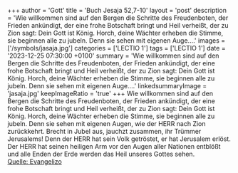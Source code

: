 +++
author = 'Gott'
title = 'Buch Jesaja 52,7-10'
layout = 'post'
description = 'Wie willkommen sind auf den Bergen die Schritte des Freudenboten, der Frieden ankündigt, der eine frohe Botschaft bringt und Heil verheißt, der zu Zion sagt: Dein Gott ist König. Horch, deine Wächter erheben die Stimme, sie beginnen alle zu jubeln. Denn sie sehen mit eigenen Auge....'
images = ['/symbols/jasaja.jpg']
categories = ['LECTIO 1']
tags = ['LECTIO 1']
date = '2023-12-25 07:30:00 +0100'
summary = 'Wie willkommen sind auf den Bergen die Schritte des Freudenboten, der Frieden ankündigt, der eine frohe Botschaft bringt und Heil verheißt, der zu Zion sagt: Dein Gott ist König. Horch, deine Wächter erheben die Stimme, sie beginnen alle zu jubeln. Denn sie sehen mit eigenen Auge....'
linkedsummaryImage = 'jasaja.jpg'
keepImageRatio = 'true'
+++
Wie willkommen sind auf den Bergen die Schritte des Freudenboten, der Frieden ankündigt, der eine frohe Botschaft bringt und Heil verheißt, der zu Zion sagt: Dein Gott ist König.
Horch, deine Wächter erheben die Stimme, sie beginnen alle zu jubeln. Denn sie sehen mit eigenen Augen, wie der HERR nach Zion zurückkehrt.<!--more-->
Brecht in Jubel aus, jauchzt zusammen, ihr Trümmer Jerusalems! Denn der HERR hat sein Volk getröstet, er hat Jerusalem erlöst.
Der HERR hat seinen heiligen Arm vor den Augen aller Nationen entblößt und alle Enden der Erde werden das Heil unseres Gottes sehen.<br> [Quelle: Evangelizo](https://evangeliumtagfuertag.org/DE/gospel)
